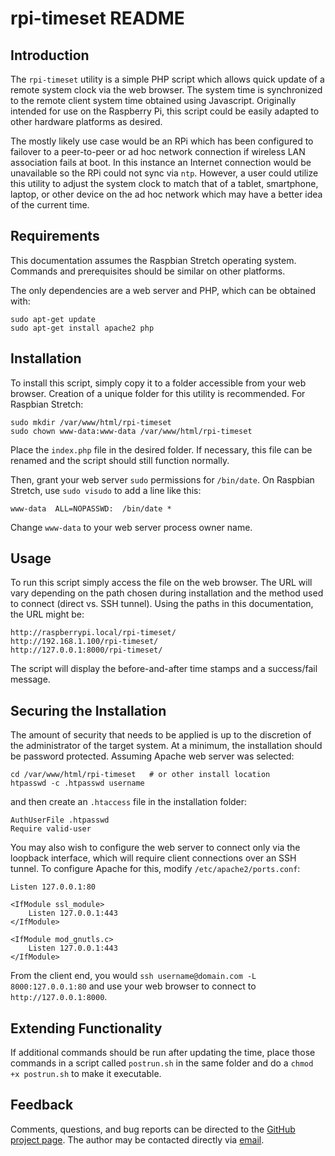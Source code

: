 # rpi-timeset README

## Introduction

The `rpi-timeset` utility is a simple PHP script which allows quick update of a remote system clock via the web browser.  The system time is synchronized to the remote client system time obtained using Javascript.  Originally intended for use on the Raspberry Pi, this script could be easily adapted to other hardware platforms as desired.

The mostly likely use case would be an RPi which has been configured to failover to a peer-to-peer or ad hoc network connection if wireless LAN association fails at boot.  In this instance an Internet connection would be unavailable so the RPi could not sync via `ntp`.  However, a user could utilize this utility to adjust the system clock to match that of a tablet, smartphone, laptop, or other device on the ad hoc network which may have a better idea of the current time.

## Requirements

This documentation assumes the Raspbian Stretch operating system.  Commands and prerequisites should be similar on other platforms.

The only dependencies are a web server and PHP, which can be obtained with:

	sudo apt-get update
	sudo apt-get install apache2 php

## Installation

To install this script, simply copy it to a folder accessible from your web browser.  Creation of a unique folder for this utility is recommended.  For Raspbian Stretch:

	sudo mkdir /var/www/html/rpi-timeset
	sudo chown www-data:www-data /var/www/html/rpi-timeset

Place the `index.php` file in the desired folder.  If necessary, this file can be renamed and the script should still function normally.

Then, grant your web server `sudo` permissions for `/bin/date`.  On Raspbian Stretch, use `sudo visudo` to add a line like this:

	www-data  ALL=NOPASSWD:  /bin/date *

Change `www-data` to your web server process owner name.

## Usage

To run this script simply access the file on the web browser.  The URL will vary depending on the path chosen during installation and the method used to connect (direct vs. SSH tunnel).  Using the paths in this documentation, the URL might be:

	http://raspberrypi.local/rpi-timeset/
	http://192.168.1.100/rpi-timeset/
	http://127.0.0.1:8000/rpi-timeset/

The script will display the before-and-after time stamps and a success/fail message.

## Securing the Installation

The amount of security that needs to be applied is up to the discretion of the administrator of the target system.  At a minimum, the installation should be password protected.  Assuming Apache web server was selected:

	cd /var/www/html/rpi-timeset   # or other install location
	htpasswd -c .htpasswd username

and then create an `.htaccess` file in the installation folder:

	AuthUserFile .htpasswd
	Require valid-user

You may also wish to configure the web server to connect only via the loopback interface, which will require client connections over an SSH tunnel.  To configure Apache for this, modify `/etc/apache2/ports.conf`:

    Listen 127.0.0.1:80
    
    <IfModule ssl_module>
        Listen 127.0.0.1:443
    </IfModule>
    
    <IfModule mod_gnutls.c>
        Listen 127.0.0.1:443
    </IfModule>

From the client end, you would `ssh username@domain.com -L 8000:127.0.0.1:80` and use your web browser to connect to `http://127.0.0.1:8000`.

## Extending Functionality

If additional commands should be run after updating the time, place those commands in a script called `postrun.sh` in the same folder and do a `chmod +x postrun.sh` to make it executable.

## Feedback

Comments, questions, and bug reports can be directed to the [GitHub project page](http://github.com/scrow/rpi-timeset).  The author may be contacted directly via [email](mailto:steve@stevecrow.net).
